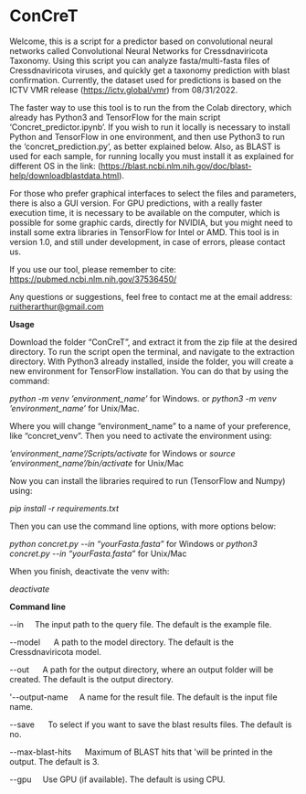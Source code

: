 # ConCreT

Welcome, this is a script for a predictor based on convolutional neural networks called Convolutional Neural Networks for Cressdnaviricota Taxonomy. Using this script you can analyze fasta/multi-fasta files of Cressdnaviricota viruses, and quickly get a taxonomy prediction with blast confirmation. Currently, the dataset used for predictions is based on the ICTV VMR release (https://ictv.global/vmr) from 08/31/2022. 

The faster way to use this tool is to run the from the Colab directory, which already has Python3 and TensorFlow for the main script ‘Concret_predictor.ipynb’. If you wish to run it locally is necessary to install Python and TensorFlow in one environment, and then use Python3 to run the ‘concret_prediction.py’, as better explained below. Also, as BLAST is used for each sample, for running locally you must install it as explained for different OS in the link: (https://blast.ncbi.nlm.nih.gov/doc/blast-help/downloadblastdata.html).

For those who prefer graphical interfaces to select the files and parameters, there is also a GUI version. For GPU predictions, with a really faster execution time, it is necessary to be available on the computer, which is possible for some graphic cards, directly for NVIDIA, but you might need to install some extra libraries in TensorFlow for Intel or AMD.  This tool is in version 1.0, and still under development, in case of errors, please contact us.

If you use our tool, please remember to cite: https://pubmed.ncbi.nlm.nih.gov/37536450/ 

Any questions or suggestions, feel free to contact me at the email address: ruitherarthur@gmail.com 

**Usage**<br/>

Download the folder “ConCreT”, and extract it from the zip file at the desired directory. To run the script open the terminal, and navigate to the extraction directory. With Python3 already installed, inside the folder, you will create a new environment for TensorFlow installation. You can do that by using the command:

_python -m venv ’environment_name’_  	for Windows.
or
_python3 -m venv ’environment_name’_	for Unix/Mac.

Where you will change  “environment_name” to a name of your preference, like “concret_venv”. Then you need to activate the environment using:

_’environment_name’/Scripts/activate_	for Windows
or
_source ’environment_name’/bin/activate_	for Unix/Mac

Now you can install the libraries required to run (TensorFlow  and Numpy) using:

_pip install -r requirements.txt_

Then you can use the command line options, with more options below:

_python concret.py --in “yourFasta.fasta”_	for Windows
or
_python3 concret.py --in “yourFasta.fasta”_ 	for  Unix/Mac

When you finish, deactivate the venv with:

_deactivate_

**Command line**<br/>

--in &nbsp;&nbsp;&nbsp;&nbsp;The input path to the query file. The default is the example file.

--model &nbsp;&nbsp;&nbsp;&nbsp; A path to the model directory. The default is the Cressdnaviricota model.

--out &nbsp;&nbsp;&nbsp;&nbsp; A path for the output directory, where an output folder will be created. The default is the output directory.

'--output-name &nbsp;&nbsp;&nbsp;&nbsp;A name for the result file. The default is the input file name.

--save &nbsp;&nbsp;&nbsp;&nbsp; To select if you want to save the blast results files. The default is no.

--max-blast-hits &nbsp;&nbsp;&nbsp;&nbsp; Maximum of BLAST hits that 'will be printed in the output. The default is 3.

--gpu &nbsp;&nbsp;&nbsp;&nbsp;Use GPU (if available). The default is using CPU.



